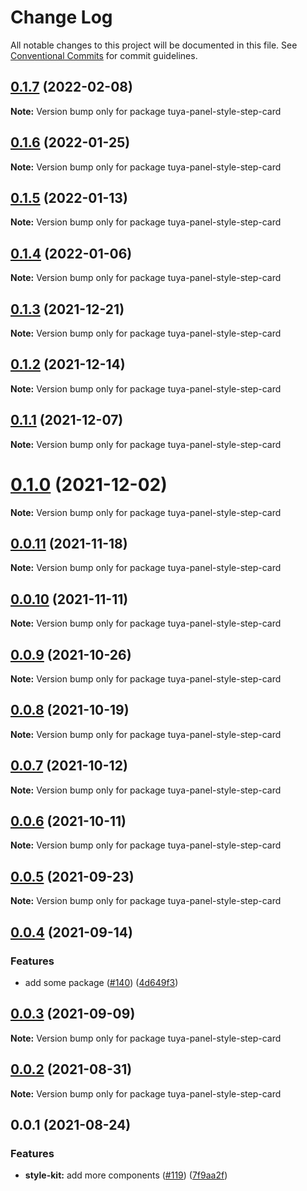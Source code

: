 # Change Log

All notable changes to this project will be documented in this file.
See [Conventional Commits](https://conventionalcommits.org) for commit guidelines.

## [0.1.7](https://github.com/tuya/tuya-panel-kit/compare/tuya-panel-style-step-card@0.1.6...tuya-panel-style-step-card@0.1.7) (2022-02-08)

**Note:** Version bump only for package tuya-panel-style-step-card





## [0.1.6](https://github.com/tuya/tuya-panel-kit/compare/tuya-panel-style-step-card@0.1.5...tuya-panel-style-step-card@0.1.6) (2022-01-25)

**Note:** Version bump only for package tuya-panel-style-step-card





## [0.1.5](https://github.com/tuya/tuya-panel-kit/compare/tuya-panel-style-step-card@0.1.4...tuya-panel-style-step-card@0.1.5) (2022-01-13)

**Note:** Version bump only for package tuya-panel-style-step-card





## [0.1.4](https://github.com/tuya/tuya-panel-kit/compare/tuya-panel-style-step-card@0.1.3...tuya-panel-style-step-card@0.1.4) (2022-01-06)

**Note:** Version bump only for package tuya-panel-style-step-card





## [0.1.3](https://github.com/tuya/tuya-panel-kit/compare/tuya-panel-style-step-card@0.1.2...tuya-panel-style-step-card@0.1.3) (2021-12-21)

**Note:** Version bump only for package tuya-panel-style-step-card





## [0.1.2](https://github.com/tuya/tuya-panel-kit/compare/tuya-panel-style-step-card@0.1.1...tuya-panel-style-step-card@0.1.2) (2021-12-14)

**Note:** Version bump only for package tuya-panel-style-step-card





## [0.1.1](https://github.com/tuya/tuya-panel-kit/compare/tuya-panel-style-step-card@0.0.11...tuya-panel-style-step-card@0.1.1) (2021-12-07)

**Note:** Version bump only for package tuya-panel-style-step-card





# [0.1.0](https://github.com/tuya/tuya-panel-kit/compare/tuya-panel-style-step-card@0.0.11...tuya-panel-style-step-card@0.1.0) (2021-12-02)

**Note:** Version bump only for package tuya-panel-style-step-card





## [0.0.11](https://github.com/tuya/tuya-panel-kit/compare/tuya-panel-style-step-card@0.0.10...tuya-panel-style-step-card@0.0.11) (2021-11-18)

**Note:** Version bump only for package tuya-panel-style-step-card





## [0.0.10](https://github.com/tuya/tuya-panel-kit/compare/tuya-panel-style-step-card@0.0.9...tuya-panel-style-step-card@0.0.10) (2021-11-11)

**Note:** Version bump only for package tuya-panel-style-step-card





## [0.0.9](https://github.com/tuya/tuya-panel-kit/compare/tuya-panel-style-step-card@0.0.8...tuya-panel-style-step-card@0.0.9) (2021-10-26)

**Note:** Version bump only for package tuya-panel-style-step-card





## [0.0.8](https://github.com/tuya/tuya-panel-kit/compare/tuya-panel-style-step-card@0.0.6...tuya-panel-style-step-card@0.0.8) (2021-10-19)

**Note:** Version bump only for package tuya-panel-style-step-card





## [0.0.7](https://github.com/tuya/tuya-panel-kit/compare/tuya-panel-style-step-card@0.0.6...tuya-panel-style-step-card@0.0.7) (2021-10-12)

**Note:** Version bump only for package tuya-panel-style-step-card





## [0.0.6](https://github.com/tuya/tuya-panel-kit/compare/tuya-panel-style-step-card@0.0.5...tuya-panel-style-step-card@0.0.6) (2021-10-11)

**Note:** Version bump only for package tuya-panel-style-step-card





## [0.0.5](https://github.com/tuya/tuya-panel-kit/compare/tuya-panel-style-step-card@0.0.4...tuya-panel-style-step-card@0.0.5) (2021-09-23)

**Note:** Version bump only for package tuya-panel-style-step-card





## [0.0.4](https://github.com/tuya/tuya-panel-kit/compare/tuya-panel-style-step-card@0.0.3...tuya-panel-style-step-card@0.0.4) (2021-09-14)


### Features

* add some package ([#140](https://github.com/tuya/tuya-panel-kit/issues/140)) ([4d649f3](https://github.com/tuya/tuya-panel-kit/commit/4d649f3020ac96bc9aa16c0d27f925b13244317c))





## [0.0.3](https://github.com/tuya/tuya-panel-kit/compare/tuya-panel-style-step-card@0.0.2...tuya-panel-style-step-card@0.0.3) (2021-09-09)

**Note:** Version bump only for package tuya-panel-style-step-card





## [0.0.2](https://github.com/tuya/tuya-panel-kit/compare/tuya-panel-style-step-card@0.0.1...tuya-panel-style-step-card@0.0.2) (2021-08-31)

**Note:** Version bump only for package tuya-panel-style-step-card





## 0.0.1 (2021-08-24)


### Features

* **style-kit:** add more components ([#119](https://github.com/tuya/tuya-panel-kit/issues/119)) ([7f9aa2f](https://github.com/tuya/tuya-panel-kit/commit/7f9aa2fecf01c73760eeb88fcc09703ccef3afca))
